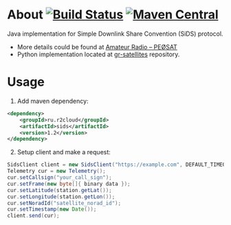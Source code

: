 # About [![Build Status](https://travis-ci.org/dernasherbrezon/sids.svg?branch=master)](https://travis-ci.org/dernasherbrezon/sids) [![Maven Central](https://maven-badges.herokuapp.com/maven-central/ru.r2cloud/sids/badge.svg)](https://maven-badges.herokuapp.com/maven-central/ru.r2cloud/sids)

Java implementation for Simple Downlink Share Convention (SiDS) protocol. 

 * More details could be found at [Amateur Radio – PEØSAT](http://www.pe0sat.vgnet.nl/decoding/tlm-decoding-software/sids/)
 * Python implementation located at [gr-satellites](https://github.com/daniestevez/gr-satellites/blob/master/python/submit.py) repository.

# Usage

1. Add maven dependency:

```xml
<dependency>
	<groupId>ru.r2cloud</groupId>
	<artifactId>sids</artifactId>
	<version>1.2</version>
</dependency>
```

2. Setup client and make a request:

```java
SidsClient client = new SidsClient("https://example.com", DEFAULT_TIMEOUT);
Telemetry cur = new Telemetry();
cur.setCallsign("your_call_sign");
cur.setFrame(new byte[]{ binary data });
cur.setLatitude(station.getLat());
cur.setLongitude(station.getLon());
cur.setNoradId("satellite_norad_id");
cur.setTimestamp(new Date());
client.send(cur);
```